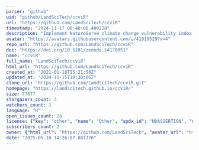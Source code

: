 ```yaml
---
parser: "github"
uid: "github/LandSciTech/ccviR"
url: "https://github.com/LandSciTech/ccviR"
timestamp: "2024-11-17 00:48:06.400220"
description: "Implement NatureServe climate change vulnerability index in R"
avatar: "https://avatars.githubusercontent.com/u/41919529?v=4"
repo_url: "https://github.com/LandSciTech/ccviR"
doi: "https://doi.org/10.5281/zenodo.14170051"
name: "ccviR"
full_name: "LandSciTech/ccviR"
html_url: "https://github.com/LandSciTech/ccviR"
created_at: "2021-01-18T15:21:58Z"
updated_at: "2024-11-15T19:38:06Z"
clone_url: "https://github.com/LandSciTech/ccviR.git"
homepage: "https://landscitech.github.io/ccviR/"
size: 77677
stargazers_count: 3
watchers_count: 3
language: "R"
open_issues_count: 28
license: {"key": "other", "name": "Other", "spdx_id": "NOASSERTION", "url": null, "node_id": "MDc6TGljZW5zZTA="}
subscribers_count: 2
owner: {"html_url": "https://github.com/LandSciTech", "avatar_url": "https://avatars.githubusercontent.com/u/41919529?v=4", "login": "LandSciTech", "type": "Organization"}
date: "2025-05-10 14:26:07.081776"
---
```

